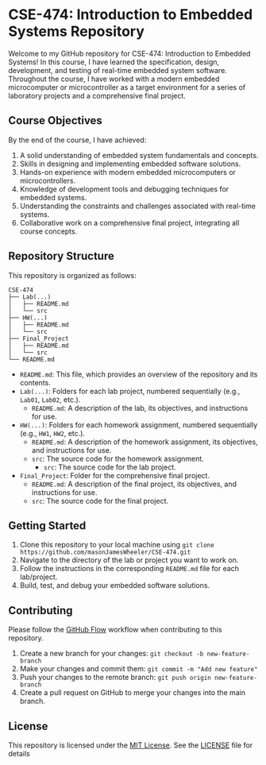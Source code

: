 # CSE-474: Introduction to Embedded Systems Repository

Welcome to my GitHub repository for CSE-474: Introduction to Embedded Systems! In this course, I have learned the specification, design, development, and testing of real-time embedded system software. Throughout the course, I have worked with a modern embedded microcomputer or microcontroller as a target environment for a series of laboratory projects and a comprehensive final project.

## Course Objectives

By the end of the course, I have achieved:

1. A solid understanding of embedded system fundamentals and concepts.
2. Skills in designing and implementing embedded software solutions.
3. Hands-on experience with modern embedded microcomputers or microcontrollers.
4. Knowledge of development tools and debugging techniques for embedded systems.
5. Understanding the constraints and challenges associated with real-time systems.
6. Collaborative work on a comprehensive final project, integrating all course concepts.

## Repository Structure

This repository is organized as follows:

```
CSE-474
├── Lab(...)
│   ├── README.md
│   └── src
├── HW(...)
│   ├── README.md
│   └── src
├── Final_Project
│   ├── README.md
│   └── src
└── README.md
```



- `README.md`: This file, which provides an overview of the repository and its contents.
- `Lab(...)`: Folders for each lab project, numbered sequentially (e.g., `Lab01`, `Lab02`, etc.).
    - `README.md`: A description of the lab, its objectives, and instructions for use.
- `HW(...)`: Folders for each homework assignment, numbered sequentially (e.g., `HW1`, `HW2`, etc.).
  - `README.md`: A description of the homework assignment, its objectives, and instructions for use.
  - `src`: The source code for the homework assignment.
    - `src`: The source code for the lab project.
- `Final_Project`: Folder for the comprehensive final project.
    - `README.md`: A description of the final project, its objectives, and instructions for use.
    - `src`: The source code for the final project.

## Getting Started

1. Clone this repository to your local machine using `git clone https://github.com/masonJamesWheeler/CSE-474.git`
2. Navigate to the directory of the lab or project you want to work on.
3. Follow the instructions in the corresponding `README.md` file for each lab/project.
4. Build, test, and debug your embedded software solutions.

## Contributing

Please follow the [GitHub Flow](https://guides.github.com/introduction/flow/) workflow when contributing to this repository.

1. Create a new branch for your changes: `git checkout -b new-feature-branch`
2. Make your changes and commit them: `git commit -m "Add new feature"`
3. Push your changes to the remote branch: `git push origin new-feature-branch`
4. Create a pull request on GitHub to merge your changes into the main branch.

## License

This repository is licensed under the [MIT License](https://opensource.org/licenses/MIT). See the [LICENSE](LICENSE) file for details
